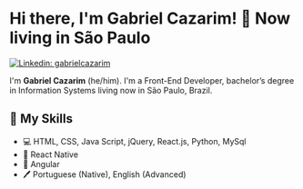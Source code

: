 # Hi there, I'm Gabriel Cazarim! 📍 Now living in São Paulo

[![Linkedin: gabrielcazarim](https://img.shields.io/badge/-David%20Dias-blue?style=flat-square&logo=Linkedin&logoColor=white&link=https://www.linkedin.com/in/gabrielcazarim/)](https://www.linkedin.com/in/gabrielcazarim/)

I'm **Gabriel Cazarim** (he/him). I'm a Front-End Developer, bachelor’s degree in Information Systems living now in São Paulo, Brazil.

## 📖 My Skills

* 💻 HTML, CSS, Java Script, jQuery, React.js, Python, MySql
* 📱 React Native
* 🌱 Angular
* 🖊️ Portuguese (Native), English (Advanced)
